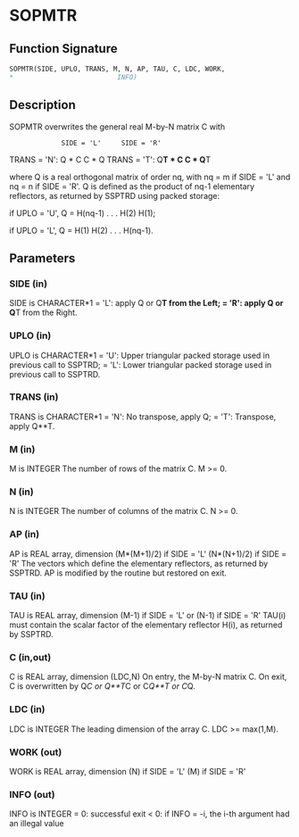 # SOPMTR

## Function Signature

```fortran
SOPMTR(SIDE, UPLO, TRANS, M, N, AP, TAU, C, LDC, WORK,
*                          INFO)
```

## Description


 SOPMTR overwrites the general real M-by-N matrix C with

                 SIDE = 'L'     SIDE = 'R'
 TRANS = 'N':      Q * C          C * Q
 TRANS = 'T':      Q**T * C       C * Q**T

 where Q is a real orthogonal matrix of order nq, with nq = m if
 SIDE = 'L' and nq = n if SIDE = 'R'. Q is defined as the product of
 nq-1 elementary reflectors, as returned by SSPTRD using packed
 storage:

 if UPLO = 'U', Q = H(nq-1) . . . H(2) H(1);

 if UPLO = 'L', Q = H(1) H(2) . . . H(nq-1).

## Parameters

### SIDE (in)

SIDE is CHARACTER*1 = 'L': apply Q or Q**T from the Left; = 'R': apply Q or Q**T from the Right.

### UPLO (in)

UPLO is CHARACTER*1 = 'U': Upper triangular packed storage used in previous call to SSPTRD; = 'L': Lower triangular packed storage used in previous call to SSPTRD.

### TRANS (in)

TRANS is CHARACTER*1 = 'N': No transpose, apply Q; = 'T': Transpose, apply Q**T.

### M (in)

M is INTEGER The number of rows of the matrix C. M >= 0.

### N (in)

N is INTEGER The number of columns of the matrix C. N >= 0.

### AP (in)

AP is REAL array, dimension (M*(M+1)/2) if SIDE = 'L' (N*(N+1)/2) if SIDE = 'R' The vectors which define the elementary reflectors, as returned by SSPTRD. AP is modified by the routine but restored on exit.

### TAU (in)

TAU is REAL array, dimension (M-1) if SIDE = 'L' or (N-1) if SIDE = 'R' TAU(i) must contain the scalar factor of the elementary reflector H(i), as returned by SSPTRD.

### C (in,out)

C is REAL array, dimension (LDC,N) On entry, the M-by-N matrix C. On exit, C is overwritten by Q*C or Q**T*C or C*Q**T or C*Q.

### LDC (in)

LDC is INTEGER The leading dimension of the array C. LDC >= max(1,M).

### WORK (out)

WORK is REAL array, dimension (N) if SIDE = 'L' (M) if SIDE = 'R'

### INFO (out)

INFO is INTEGER = 0: successful exit < 0: if INFO = -i, the i-th argument had an illegal value

